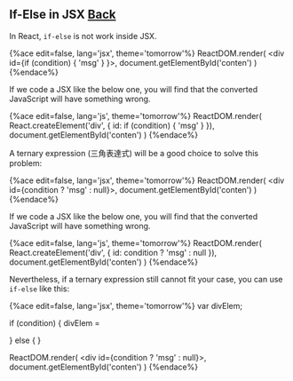 ## If-Else in JSX [Back](./../react.md)

In React, `if-else` is not work inside JSX.

{%ace edit=false, lang='jsx', theme='tomorrow'%}
ReactDOM.render(
    <div id={if (condition) { 'msg' } }></div>,
    document.getElementById('conten')
)
{%endace%}

If we code a JSX like the below one, you will find that the converted JavaScript will have something wrong.

{%ace edit=false, lang='js', theme='tomorrow'%}
ReactDOM.render(
    React.createElement('div', { id: if (condition) { 'msg' } }),
    document.getElementById('conten')
)
{%endace%}

A ternary expression (三角表達式) will be a good choice to solve this problem:

{%ace edit=false, lang='jsx', theme='tomorrow'%}
ReactDOM.render(
    <div id={condition ? 'msg' : null}></div>,
    document.getElementById('conten')
)
{%endace%}

If we code a JSX like the below one, you will find that the converted JavaScript will have something wrong.

{%ace edit=false, lang='js', theme='tomorrow'%}
ReactDOM.render(
    React.createElement('div', { id: condition ? 'msg' : null }),
    document.getElementById('conten')
)
{%endace%}

Nevertheless, if a ternary expression still cannot fit your case, you can use `if-else` like this:

{%ace edit=false, lang='jsx', theme='tomorrow'%}
var divElem;

if (condition) {
    divElem = <div id="msg"></div>
} else {
}

ReactDOM.render(
    <div id={condition ? 'msg' : null}></div>,
    document.getElementById('conten')
)
{%endace%}

